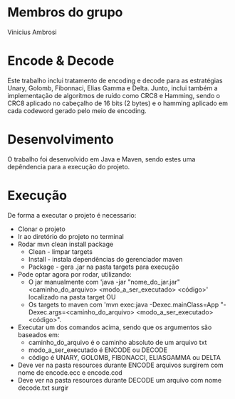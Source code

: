 # Membros do grupo
Vinicius Ambrosi

# Encode & Decode 
Este trabalho inclui tratamento de encoding e decode para as  estratégias Unary, Golomb, Fibonnaci, Elias Gamma e Delta. Junto, inclui também a implementação de algorítmos de ruído como CRC8 e Hamming, sendo o CRC8 aplicado no cabeçalho de 16 bits (2 bytes) e o hamming aplicado em cada codeword gerado pelo meio de encoding.

# Desenvolvimento
O trabalho foi desenvolvido em Java e Maven, sendo estes uma depêndencia para a execução do projeto.

# Execução
De forma a executar o projeto é necessario:
* Clonar o projeto
* Ir ao diretório do projeto no terminal
* Rodar mvn clean install package 
   * Clean - limpar targets
   * Install - instala dependências do gerenciador maven
   * Package - gera .jar na pasta targets para execução
* Pode optar agora por rodar, utilizando:
   * O jar manualmente com 'java -jar "nome_do_jar.jar" <caminho_do_arquivo> <modo_a_ser_executado> <código>' localizado na pasta target OU
   * Os targets to maven com 'mvn exec:java -Dexec.mainClass=App "-Dexec.args=<caminho_do_arquivo> <modo_a_ser_executado> <código>".
* Executar um dos comandos acima, sendo que os argumentos são baseados em:
   * caminho_do_arquivo é o caminho absoluto de um arquivo txt
   * modo_a_ser_executado é ENCODE ou DECODE
   * código é UNARY, GOLOMB, FIBONACCI, ELIASGAMMA ou DELTA
* Deve ver na pasta resources durante ENCODE arquivos surgirem com nome de encode.ecc e encode.cod
* Deve ver na pasta resources durante DECODE um arquivo com nome decode.txt surgir

